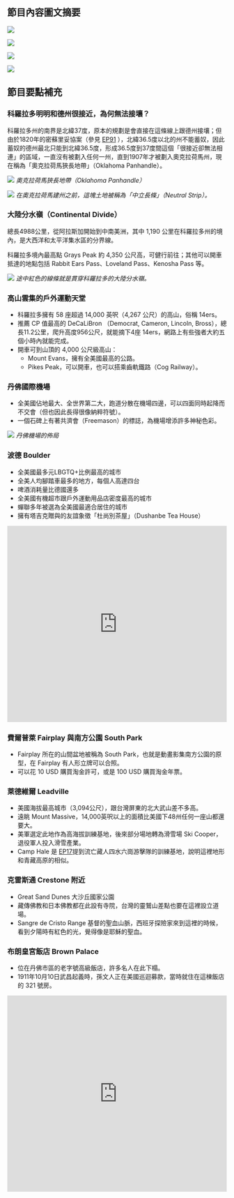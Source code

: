 ---
---
## 節目內容圖文摘要

![](https://i.imgur.com/BnOgAZW.jpg)

![](https://i.imgur.com/JlRYxXV.jpg)

![](https://i.imgur.com/9XIj3qF.jpg)

![](https://i.imgur.com/QWRPckr.jpg)

## 節目要點補充

### 科羅拉多明明和德州很接近，為何無法接壤？

科羅拉多州的南界是北緯37度，原本的規劃是會直接在這條線上跟德州接壤；但由於1820年的密蘇里妥協案（參見 [EP91](/podcast-ep091) ），北緯36.5度以北的州不能蓄奴，因此蓄奴的德州最北只能到北緯36.5度，形成36.5度到37度間這個「很接近卻無法相連」的區域，一直沒有被劃入任何一州，直到1907年才被劃入奧克拉荷馬州，現在稱為「奧克拉荷馬狹長地帶」（Oklahoma Panhandle）。

![](https://upload.wikimedia.org/wikipedia/commons/thumb/5/5a/Map_of_Oklahoma_highlighting_Panhandle.svg/1024px-Map_of_Oklahoma_highlighting_Panhandle.svg.png)
*奧克拉荷馬狹長地帶（Oklahoma Panhandle）*

![](https://upload.wikimedia.org/wikipedia/commons/thumb/4/45/Okterritory.png/1024px-Okterritory.png)
*在奧克拉荷馬建州之前，這塊土地被稱為「中立長條」（Neutral Strip）。*

### 大陸分水嶺（Continental Divide）

總長4988公里，從阿拉斯加開始到中南美洲，其中 1,190 公里在科羅拉多州的境內，是大西洋和太平洋集水區的分界線。

科羅拉多境內最高點 Grays Peak 約 4,350 公尺高，可健行前往；其他可以開車抵達的地點包括 Rabbit Ears Pass、Loveland Pass、Kenosha Pass 等。

![](https://upload.wikimedia.org/wikipedia/commons/1/15/NorthAmerica-WaterDivides.png)
*途中紅色的線條就是貫穿科羅拉多的大陸分水嶺。*

### 高山雲集的戶外運動天堂

* 科羅拉多擁有 58 座超過 14,000 英呎（4,267 公尺）的高山，俗稱 14ers。
* 推薦 CP 值最高的 DeCaLiBron （Democrat, Cameron, Lincoln, Bross），總長11.2公里，爬升高度956公尺，就能摘下4座 14ers，網路上有些強者大約五個小時內就能完成。
* 開車可到山頂的 4,000 公尺級高山：
  * Mount Evans，擁有全美國最高的公路。
  * Pikes Peak，可以開車，也可以搭乘齒軌鐵路（Cog Railway）。

### 丹佛國際機場

* 全美國佔地最大、全世界第二大，跑道分散在機場四邊，可以四面同時起降而不交會（但也因此長得很像納粹符號）。
* 一個石碑上有著共濟會（Freemason）的標誌，為機場增添許多神秘色彩。

![](https://upload.wikimedia.org/wikipedia/commons/thumb/a/a1/KDEN_AirportDiag%21.png/669px-KDEN_AirportDiag%21.png)
*丹佛機場的佈局*

### 波德 Boulder

* 全美國最多元LBGTQ+比例最高的城市
* 全美人均腳踏車最多的地方，每個人高達四台
* 啤酒消耗量比德國還多
* 全美國有機超市跟戶外運動用品店密度最高的城市
* 蟬聯多年被選為全美國最適合居住的城市
* 擁有塔吉克贈與的友誼象徵「杜尚別茶屋」（Dushanbe Tea House）

<iframe src="https://www.google.com/maps/embed?pb=!1m18!1m12!1m3!1d3055.6862154452815!2d-105.27939258395773!3d40.01545607941378!2m3!1f0!2f0!3f0!3m2!1i1024!2i768!4f13.1!3m3!1m2!1s0x876bec2f4f65e7e3%3A0x561b958abcfcde77!2sThe%20Boulder%20Dushanbe%20Teahouse!5e0!3m2!1sen!2sus!4v1657860979660!5m2!1sen!2sus" width="100%" height="450" style="border:0;" allowfullscreen="" loading="lazy" referrerpolicy="no-referrer-when-downgrade"></iframe>

### 費爾普萊 Fairplay 與南方公園 South Park

* Fairplay 所在的山間盆地被稱為 South Park，也就是動畫影集南方公園的原型，在 Fairplay 有人形立牌可以合照。
* 可以花 10 USD 購買淘金許可，或是 100 USD 購買淘金年票。

### 萊德維爾 Leadville

* 美國海拔最高城市（3,094公尺），跟台灣屏東的北大武山差不多高。
* 遠眺 Mount Massive，14,000英呎以上的面積比美國下48州任何一座山都還要大。
* 美軍選定此地作為高海拔訓練基地，後來部分場地轉為滑雪場 Ski Cooper，退役軍人投入滑雪產業。
* Camp Hale 是 [EP17](/podcast-ep017)提到流亡藏人四水六崗游擊隊的訓練基地，說明這裡地形和青藏高原的相似。

### 克雷斯通 Crestone 附近

* Great Sand Dunes 大沙丘國家公園
* 藏傳佛教和日本佛教都在此設有寺院，台灣的靈鷲山差點也要在這裡設立道場。
* Sangre de Cristo Range 基督的聖血山脈，西班牙探險家來到這裡的時候，看到夕陽時有紅色的光，覺得像是耶穌的聖血。

### 布朗皇宮飯店 Brown Palace

* 位在丹佛市區的老字號高級飯店，許多名人在此下榻。
* 1911年10月10日武昌起義時，孫文人正在美國巡迴募款，當時就住在這棟飯店的 321 號房。

<iframe src="https://www.google.com/maps/embed?pb=!1m18!1m12!1m3!1d3067.8097116430736!2d-104.99006918396337!3d39.74392507944901!2m3!1f0!2f0!3f0!3m2!1i1024!2i768!4f13.1!3m3!1m2!1s0x876c78d66f51d0f5%3A0xf6aa838c1917d50f!2sThe%20Brown%20Palace%20Hotel%20and%20Spa%2C%20Autograph%20Collection!5e0!3m2!1sen!2sus!4v1657861008450!5m2!1sen!2sus" width="100%" height="450" style="border:0;" allowfullscreen="" loading="lazy" referrerpolicy="no-referrer-when-downgrade"></iframe>